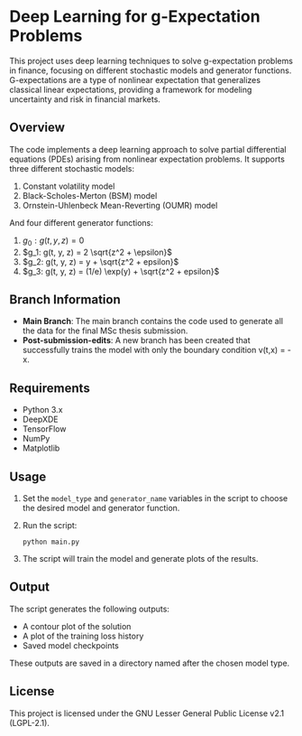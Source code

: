 # Deep Learning for g-Expectation Problems

This project uses deep learning techniques to solve g-expectation problems in finance, focusing on different stochastic models and generator functions. G-expectations are a type of nonlinear expectation that generalizes classical linear expectations, providing a framework for modeling uncertainty and risk in financial markets.

## Overview

The code implements a deep learning approach to solve partial differential equations (PDEs) arising from nonlinear expectation problems. It supports three different stochastic models:

1. Constant volatility model
2. Black-Scholes-Merton (BSM) model
3. Ornstein-Uhlenbeck Mean-Reverting (OUMR) model

And four different generator functions:

1. $g_0: g(t, y, z) = 0$
2. $g_1: g(t, y, z) = 2 \sqrt{z^2 + \epsilon}$
3. $g_2: g(t, y, z) = y + \sqrt{z^2 + epsilon}$
4. $g_3: g(t, y, z) = (1/e) \exp(y) + \sqrt{z^2 + epsilon}$

## Branch Information

- **Main Branch**: The main branch contains the code used to generate all the data for the final MSc thesis submission.
- **Post-submission-edits**: A new branch has been created that successfully trains the model with only the boundary condition v(t,x) = -x.

## Requirements

- Python 3.x
- DeepXDE
- TensorFlow
- NumPy
- Matplotlib

## Usage

1. Set the `model_type` and `generator_name` variables in the script to choose the desired model and generator function.
2. Run the script:

   ```
   python main.py
   ```

3. The script will train the model and generate plots of the results.

## Output

The script generates the following outputs:

- A contour plot of the solution
- A plot of the training loss history
- Saved model checkpoints

These outputs are saved in a directory named after the chosen model type.

## License

This project is licensed under the GNU Lesser General Public License v2.1 (LGPL-2.1).

